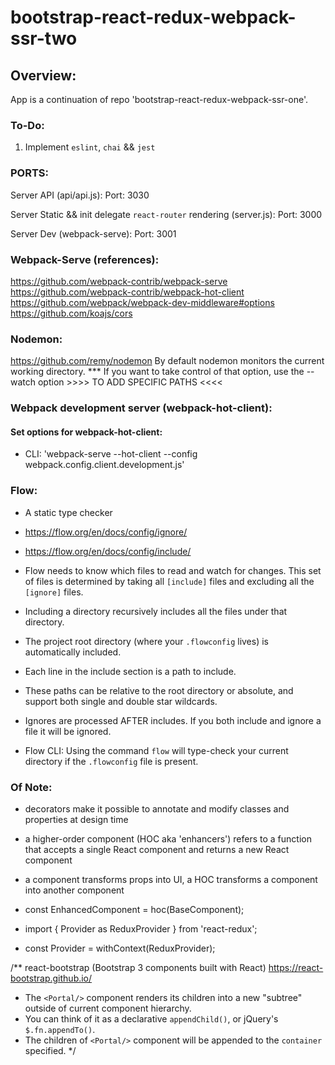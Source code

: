 # bootstrap-react-redux-webpack-ssr-two


## Overview:

App is a continuation of repo 'bootstrap-react-redux-webpack-ssr-one'.


### To-Do:

  1) Implement `eslint`, `chai` && `jest`


### PORTS:

  Server API (api/api.js):
    Port: 3030

  Server Static && init delegate `react-router` rendering (server.js):
    Port: 3000

  Server Dev (webpack-serve):
    Port: 3001


### Webpack-Serve (references):

  https://github.com/webpack-contrib/webpack-serve
  https://github.com/webpack-contrib/webpack-hot-client
  https://github.com/webpack/webpack-dev-middleware#options
  https://github.com/koajs/cors


### Nodemon:

  https://github.com/remy/nodemon
  By default nodemon monitors the current working directory. 
  *** If you want to take control of that option, use the --watch option >>>> TO ADD SPECIFIC PATHS <<<<


### Webpack development server (webpack-hot-client):


#### Set options for webpack-hot-client:

  * CLI: 'webpack-serve --hot-client --config webpack.config.client.development.js'


### Flow:

  * A static type checker

  * https://flow.org/en/docs/config/ignore/
  * https://flow.org/en/docs/config/include/

  * Flow needs to know which files to read and watch for changes. This set of files is determined by taking all `[include]` files and excluding all the `[ignore]` files.
  * Including a directory recursively includes all the files under that directory.
  * The project root directory (where your `.flowconfig` lives) is automatically included.
  * Each line in the include section is a path to include. 
  * These paths can be relative to the root directory or absolute, and support both single and double star wildcards.

  * Ignores are processed AFTER includes. If you both include and ignore a file it will be ignored.

  * Flow CLI: Using the command `flow` will type-check your current directory if the `.flowconfig` file is present. 


### Of Note:

  * decorators make it possible to annotate and modify classes and properties at design time
  * a higher-order component (HOC aka 'enhancers') refers to a function that accepts a single React component and returns a new React component
  * a component transforms props into UI, a HOC transforms a component into another component
  
  * const EnhancedComponent = hoc(BaseComponent);
  * import { Provider as ReduxProvider } from 'react-redux';
  * const Provider = withContext(ReduxProvider);
  
  /** react-bootstrap (Bootstrap 3 components built with React) https://react-bootstrap.github.io/
   * The `<Portal/>` component renders its children into a new "subtree" outside of current component hierarchy.
   * You can think of it as a declarative `appendChild()`, or jQuery's `$.fn.appendTo()`.
   * The children of `<Portal/>` component will be appended to the `container` specified.
   */


